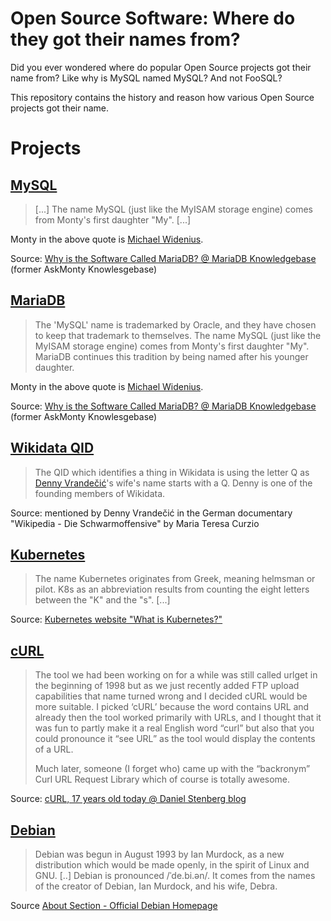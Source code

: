 # Open Source Software: Where do they got their names from?

Did you ever wondered where do popular Open Source projects got their name from?
Like why is MySQL named MySQL? And not FooSQL?

This repository contains the history and reason how various Open Source projects got their name.

# Projects

## [MySQL](https://www.mysql.com/)

> [...] The name MySQL (just like the MyISAM storage engine) comes from Monty's first daughter "My". [...]

Monty in the above quote is [Michael Widenius](https://en.wikipedia.org/wiki/Michael_Widenius).

Source: [Why is the Software Called MariaDB? @ MariaDB Knowledgebase](https://mariadb.com/kb/en/why-is-the-software-called-mariadb/) (former AskMonty Knowlesgebase)

## [MariaDB](https://mariadb.org/)

> The 'MySQL' name is trademarked by Oracle, and they have chosen to keep that trademark to themselves. The name MySQL (just like the MyISAM storage engine) comes from Monty's first daughter "My". MariaDB continues this tradition by being named after his younger daughter.

Monty in the above quote is [Michael Widenius](https://en.wikipedia.org/wiki/Michael_Widenius).

Source: [Why is the Software Called MariaDB? @ MariaDB Knowledgebase](https://mariadb.com/kb/en/why-is-the-software-called-mariadb/) (former AskMonty Knowlesgebase)

## [Wikidata QID](https://www.wikidata.org)

> The QID which identifies a thing in Wikidata is using the letter Q as [Denny Vrandečić](https://en.wikipedia.org/wiki/Denny_Vrande%C4%8Di%C4%87)'s wife's name starts with a Q. Denny is one of the founding members of Wikidata.

Source: mentioned by Denny Vrandečić in the German documentary "Wikipedia - Die Schwarmoffensive" by Maria Teresa Curzio

## [Kubernetes](https://kubernetes.io/)

> The name Kubernetes originates from Greek, meaning helmsman or pilot. K8s as an abbreviation results from counting the eight letters between the "K" and the "s". [...]

Source: [Kubernetes website "What is Kubernetes?"](https://github.com/kubernetes/website/blob/f7688691e10716d66ac3fdd9c87a825c5065e109/content/en/docs/concepts/overview/what-is-kubernetes.md)

## [cURL](https://curl.se/)

> The tool we had been working on for a while was still called urlget in the beginning of 1998 but as we just recently added FTP upload capabilities that name turned wrong and I decided cURL would be more suitable. I picked ‘cURL’ because the word contains URL and already then the tool worked primarily with URLs, and I thought that it was fun to partly make it a real English word “curl” but also that you could pronounce it “see URL” as the tool would display the contents of a URL.
>
> Much later, someone (I forget who) came up with the “backronym” Curl URL Request Library which of course is totally awesome.

Source: [cURL, 17 years old today @ Daniel Stenberg blog](https://daniel.haxx.se/blog/2015/03/20/curl-17-years-old-today/)

## [Debian](https://www.debian.org/)

> Debian was begun in August 1993 by Ian Murdock, as a new distribution which would be made openly, in the spirit of Linux and GNU. [..]
> Debian is pronounced /ˈde.bi.ən/. It comes from the names of the creator of Debian, Ian Murdock, and his wife, Debra.

Source [About Section - Official Debian Homepage](https://www.debian.org/intro/about)
